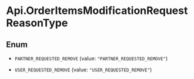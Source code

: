 # Api.OrderItemsModificationRequestReasonType

## Enum


* `PARTNER_REQUESTED_REMOVE` (value: `"PARTNER_REQUESTED_REMOVE"`)

* `USER_REQUESTED_REMOVE` (value: `"USER_REQUESTED_REMOVE"`)


